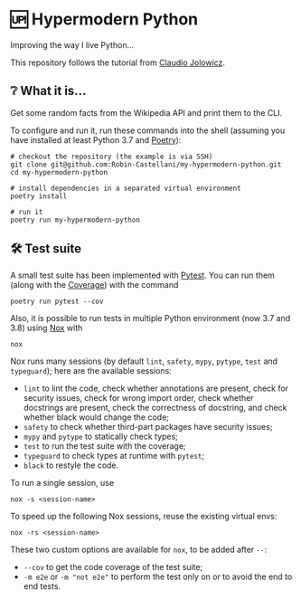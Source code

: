 # 🆙 Hypermodern Python
Improving the way I live Python...

This repository follows the tutorial from
[Claudio Jolowicz](https://cjolowicz.github.io/posts/hypermodern-python-01-setup/).

## ❔ What it is...
Get some random facts from the Wikipedia API and print them to the CLI.

To configure and run it, run these commands into the shell
(assuming you have installed at least Python 3.7 and
[Poetry](https://python-poetry.org/docs/)):

```shell script
# checkout the repository (the example is via SSH)
git clone git@github.com:Robin-Castellani/my-hypermodern-python.git
cd my-hypermodern-python

# install dependencies in a separated virtual environment
poetry install

# run it
poetry run my-hypermodern-python
```

## 🛠 Test suite
A small test suite has been implemented with
[Pytest](https://docs.pytest.org/en/stable/).
You can run them
(along with the [Coverage](https://coverage.readthedocs.io/))
with the command

```shell script
poetry run pytest --cov
```

Also, it is possible to run tests in multiple Python environment
(now 3.7 and 3.8) using [Nox](https://nox.thea.codes/en/stable/) with
```shell script
nox
```
Nox runs many sessions (by default `lint`, `safety`, `mypy`, `pytype`,
`test` and `typeguard`); here are the available sessions:
- `lint` to lint the code,
  check whether annotations are present,
  check for security issues,
  check for wrong import order,
  check whether docstrings are present,
  check the correctness of docstring,
  and check whether black would change the code;
- `safety` to check whether third-part packages have security issues;
- `mypy` and `pytype` to statically check types;
- `test` to run the test suite with the coverage;
- `typeguard` to check types at runtime with `pytest`;
- `black` to restyle the code.

To run a single session, use
```shell script
nox -s <session-name>
```

To speed up the following Nox sessions, reuse the existing virtual envs:
```shell script
nox -rs <session-name>
```

These two custom options are available for `nox`, to be added after `--`:
- `--cov` to get the code coverage of the test suite;
- `-m e2e` or `-m "not e2e"` to perform the test only on or to avoid
  the end to end tests.
